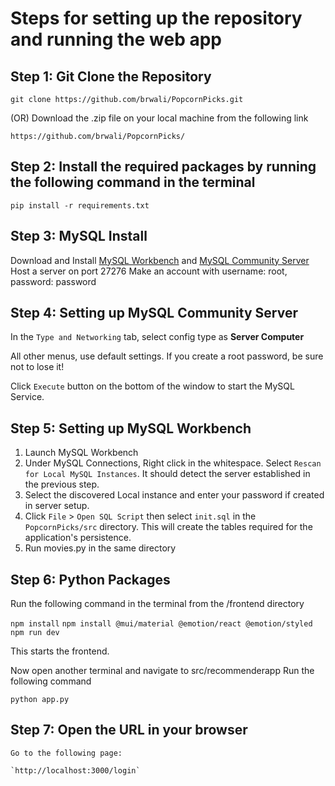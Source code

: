 # Steps for setting up the repository and running the web app

## Step 1: Git Clone the Repository
  
    git clone https://github.com/brwali/PopcornPicks.git
    
  (OR) Download the .zip file on your local machine from the following link
  
    https://github.com/brwali/PopcornPicks/

## Step 2: Install the required packages by running the following command in the terminal
   
    pip install -r requirements.txt

## Step 3: MySQL Install
   Download and Install [MySQL Workbench](https://dev.mysql.com/downloads/workbench/) and [MySQL Community Server](https://dev.mysql.com/downloads/mysql/)
   Host a server on port 27276
   Make an account with username: root, password: password

## Step 4: Setting up MySQL Community Server

   In the `Type and Networking` tab, select config type as **Server Computer**
   
   All other menus, use default settings. If you create a root password, be sure not to lose it!

   Click `Execute` button on the bottom of the window to start the MySQL Service.

## Step 5: Setting up MySQL Workbench
 1. Launch MySQL Workbench
 2. Under MySQL Connections, Right click in the whitespace. Select `Rescan for Local MySQL Instances`. It should detect the server established in the previous step.
 3. Select the discovered Local instance and enter your password if created in server setup.
 4. Click `File` > `Open SQL Script` then select `init.sql` in the `PopcornPicks/src` directory. This will create the tables required for the application's persistence.
 5. Run movies.py in the same directory
   
    
## Step 6: Python Packages
   Run the following command in the terminal from the /frontend directory

   `npm install`
   `npm install @mui/material @emotion/react @emotion/styled`
   `npm run dev`

   This starts the frontend.

   Now open another terminal and navigate to src/recommenderapp
   Run the following command
   
   `python app.py`
   
    
## Step 7: Open the URL in your browser 

    Go to the following page:

    `http://localhost:3000/login`

